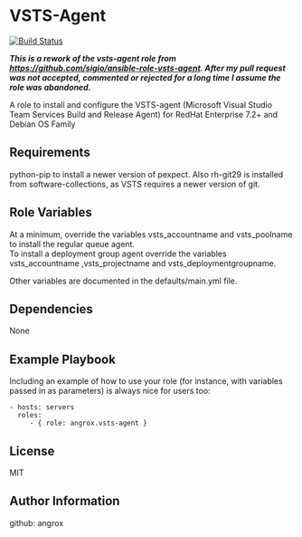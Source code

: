 VSTS-Agent
==========

[![Build Status](https://travis-ci.org/angrox/ansible-role-vsts-agent.svg?branch=master)](https://travis-ci.org/angrox/ansible-role-vsts-agent)



**_This is a rework of the vsts-agent role from https://github.com/sigio/ansible-role-vsts-agent. After my pull request was not accepted, commented or rejected for a long time I assume the role was abandoned._**





A role to install and configure the VSTS-agent (Microsoft Visual Studio Team Services Build and Release Agent) for RedHat Enterprise 7.2+ and Debian OS Family



Requirements
------------

python-pip to install a newer version of pexpect. Also rh-git29 is installed from software-collections, as VSTS requires a newer version of git.

Role Variables
--------------

At a minimum, override the variables vsts_accountname and vsts_poolname to install the regular queue agent.  
To install a deployment group agent override the variables vsts_accountname ,vsts_projectname and vsts_deploymentgroupname.

Other variables are documented in the defaults/main.yml file.

Dependencies
------------

None

Example Playbook
----------------

Including an example of how to use your role (for instance, with variables passed in as parameters) is always nice for users too:

    - hosts: servers
      roles:
         - { role: angrox.vsts-agent }

License
-------

MIT

Author Information
------------------

github: angrox
